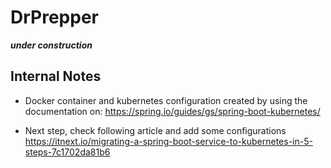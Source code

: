 # DrPrepper
***under construction*** 

## Internal Notes
* Docker container and kubernetes configuration created by using the documentation on: 
https://spring.io/guides/gs/spring-boot-kubernetes/

* Next step, check following article and add some configurations
https://itnext.io/migrating-a-spring-boot-service-to-kubernetes-in-5-steps-7c1702da81b6